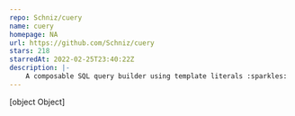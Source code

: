 ```yaml
---
repo: Schniz/cuery
name: cuery
homepage: NA
url: https://github.com/Schniz/cuery
stars: 218
starredAt: 2022-02-25T23:40:22Z
description: |-
    A composable SQL query builder using template literals :sparkles:
---
```


[object Object]
